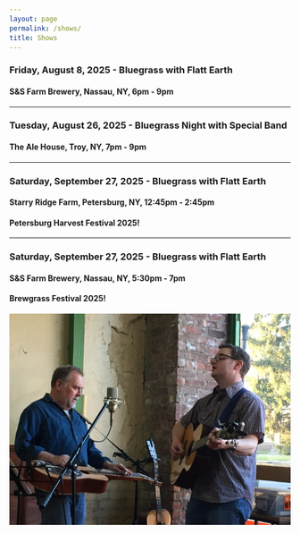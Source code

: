 ```yaml
---
layout: page
permalink: /shows/
title: Shows
---
```

### Friday, August 8, 2025 - Bluegrass with Flatt Earth
#### S&S Farm Brewery, Nassau, NY, 6pm - 9pm
---
### Tuesday, August 26, 2025 - Bluegrass Night with Special Band
#### The Ale House, Troy, NY, 7pm - 9pm
---
### Saturday, September 27, 2025 - Bluegrass with Flatt Earth
#### Starry Ridge Farm, Petersburg, NY, 12:45pm - 2:45pm
#### Petersburg Harvest Festival 2025!
---
### Saturday, September 27, 2025 - Bluegrass with Flatt Earth
#### S&S Farm Brewery, Nassau, NY, 5:30pm - 7pm
#### Brewgrass Festival 2025!

<p style="text-align:center;">
<img src="/images/Jay M. 001_sm.jpg" alt="Jay Maloney & Kevin Maul - 2016">
</p>
